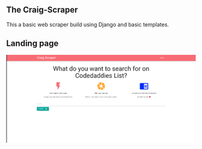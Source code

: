 ## The Craig-Scraper

This a basic web scraper build using Django and basic templates.

## Landing page

![Drag Racing](./assets/pic.png)